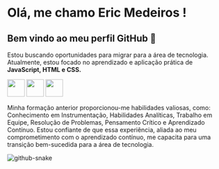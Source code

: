 # Olá, me chamo Eric Medeiros ! 
## Bem vindo ao meu perfil GitHub 👋

<link rel="stylesheet" href="https://cdn.jsdelivr.net/gh/devicons/devicon@v2.15.1/devicon.min.css">
<link rel="stylesheet" href="https://cdn.jsdelivr.net/gh/devicons/devicon@v2.15.1/devicon.min.css">
<link rel="stylesheet" href="https://cdn.jsdelivr.net/gh/devicons/devicon@v2.15.1/devicon.min.css">

<p>Estou buscando oportunidades para migrar para a área de tecnologia. Atualmente, estou focado no aprendizado e aplicação prática de <strong>JavaScript, HTML e CSS.</strong></p>

<img src="https://cdn.jsdelivr.net/gh/devicons/devicon/icons/css3/css3-original-wordmark.svg" width="40" height="40" /> <img src="https://cdn.jsdelivr.net/gh/devicons/devicon/icons/html5/html5-original-wordmark.svg" width="40" height="40" /> <img src="https://cdn.jsdelivr.net/gh/devicons/devicon/icons/javascript/javascript-original.svg" width="40" height="40" />
                              
 <p>Minha formação anterior proporcionou-me habilidades valiosas, como: Conhecimento em Instrumentação, Habilidades Analíticas, Trabalho em Equipe, Resolução de Problemas, Pensamento Crítico e Aprendizado Contínuo. Estou confiante de que essa experiência, aliada ao meu comprometimento com o aprendizado contínuo, me capacita para uma transição bem-sucedida para a área de tecnologia.</p>    
 
<picture>
  <source media="(prefers-color-scheme: dark)" srcset="github-snake-dark.svg" />
  <source media="(prefers-color-scheme: light)" srcset="github-snake.svg" />
  <img alt="github-snake" src="github-snake.svg" />
</picture>

